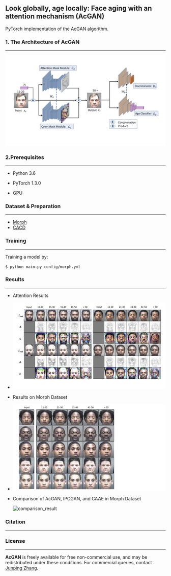 ## Look globally, age locally: Face aging with an attention mechanism (AcGAN)

PyTorch implementation of the AcGAN algorithm. 

### 1. The Architecture of AcGAN

---



![Architecture of AcGAN](images/face_aging_network.png)

### 2.Prerequisites

----



* Python 3.6

* PyTorch 1.3.0
* GPU

### Dataset & Preparation

------



* [Morph](https://ebill.uncw.edu/C20231_ustores/web/classic/product_detail.jsp?PRODUCTID=8)
* [CACD](http://bcsiriuschen.github.io/CARC/_)

### Training

----



Training a model by:

```
$ python main.py config/morph.yml
```

### Results

-----



* Attention Results
* ![attention_results](images/attention_result.png)

* Results on Morph Dataset

* ![results_on_morph](images/aging_morph_result.png)

* Comparison of AcGAN, IPCGAN, and CAAE in Morph Dataset

  ![comparison_result](images/comparison_in_vis.png)

  

### Citation

-----





### License

------



**AcGAN** is freely available for free non-commercial use, and may be redistributed under these conditions. For commercial queries, contact [Junping Zhang](http://www.pami.fudan.edu.cn/~jpzhang/).